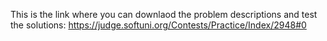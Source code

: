 This is the link where you can downlaod the problem descriptions and test the solutions:
https://judge.softuni.org/Contests/Practice/Index/2948#0
